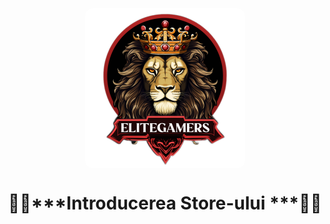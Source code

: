<img src="../public/elitegamers.png" alt="pozaRegulament" width="256" height="256" style="display: block; margin: 0px auto; border-radius: 1%; border-radius: 5%;">

# <center>👮‍♂️***Introducerea Store-ului ***👮‍♂️</center>
